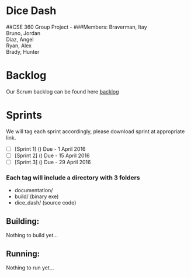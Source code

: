 # Dice Dash
##CSE 360 Group Project - <Description Here>
###Members:
Braverman, Itay  
Bruno, Jordan  
Diaz, Angel  
Ryan, Alex  
Brady, Hunter

# Backlog
Our Scrum backlog can be found here [backlog](https://trello.com/b/lpryJmT0/backlog-general)

# Sprints
We will tag each sprint accordingly, please download sprint at appropriate link.

- [ ] [Sprint 1] () Due - 1 April 2016
- [ ] [Sprint 2] () Due - 15 April 2016
- [ ] [Sprint 3] () Due - 29 April 2016

### Each tag will include a directory with 3 folders 
  * documentation/ 
  * build/          (binary exe)
  * dice_dash/     (source code)

## Building:
Nothing to build yet...

## Running:
Nothing to run yet...
